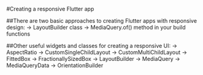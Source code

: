 #Creating a responsive Flutter app

##There are two basic approaches to creating Flutter apps with responsive design:
-> LayoutBuilder class
-> MediaQuery.of() method in your build functions


##Other useful widgets and classes for creating a responsive UI:
-> AspectRatio
-> CustomSingleChildLayout
-> CustomMultiChildLayout
-> FittedBox
-> FractionallySizedBox
-> LayoutBuilder
-> MediaQuery
-> MediaQueryData
-> OrientationBuilder



